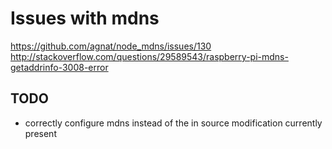 # Issues with mdns
https://github.com/agnat/node_mdns/issues/130
http://stackoverflow.com/questions/29589543/raspberry-pi-mdns-getaddrinfo-3008-error

## TODO 
- correctly configure mdns instead of the in source modification currently present


